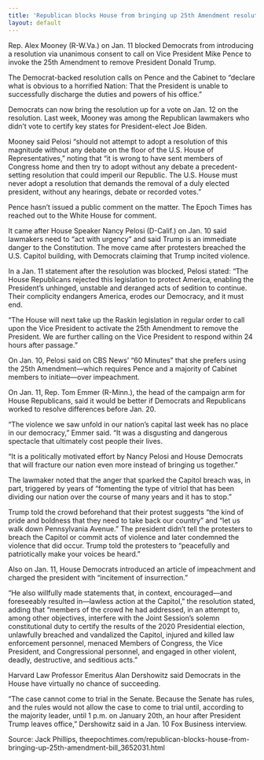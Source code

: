 ```yaml
---
title: 'Republican blocks House from bringing up 25th Amendment resolution'
layout: default
---
```


Rep. Alex Mooney (R-W.Va.) on Jan. 11 blocked Democrats from introducing a resolution via unanimous consent to call on Vice President Mike Pence to invoke the 25th Amendment to remove President Donald Trump.

The Democrat-backed resolution calls on Pence and the Cabinet to “declare what is obvious to a horrified Nation: That the President is unable to successfully discharge the duties and powers of his office.”

Democrats can now bring the resolution up for a vote on Jan. 12 on the resolution. Last week, Mooney was among the Republican lawmakers who didn’t vote to certify key states for President-elect Joe Biden.

Mooney said Pelosi “should not attempt to adopt a resolution of this magnitude without any debate on the floor of the U.S. House of Representatives,” noting that “it is wrong to have sent members of Congress home and then try to adopt without any debate a precedent-setting resolution that could imperil our Republic. The U.S. House must never adopt a resolution that demands the removal of a duly elected president, without any hearings, debate or recorded votes.”

Pence hasn’t issued a public comment on the matter. The Epoch Times has reached out to the White House for comment.

It came after House Speaker Nancy Pelosi (D-Calif.) on Jan. 10 said lawmakers need to “act with urgency” and said Trump is an immediate danger to the Constitution. The move came after protesters breached the U.S. Capitol building, with Democrats claiming that Trump incited violence.

In a Jan. 11 statement after the resolution was blocked, Pelosi stated: “The House Republicans rejected this legislation to protect America, enabling the President’s unhinged, unstable and deranged acts of sedition to continue. Their complicity endangers America, erodes our Democracy, and it must end.

“The House will next take up the Raskin legislation in regular order to call upon the Vice President to activate the 25th Amendment to remove the President. We are further calling on the Vice President to respond within 24 hours after passage.”

On Jan. 10, Pelosi said on CBS News’ “60 Minutes” that she prefers using the 25th Amendment—which requires Pence and a majority of Cabinet members to initiate—over impeachment.

On Jan. 11, Rep. Tom Emmer (R-Minn.), the head of the campaign arm for House Republicans, said it would be better if Democrats and Republicans worked to resolve differences before Jan. 20.

“The violence we saw unfold in our nation’s capital last week has no place in our democracy,” Emmer said. “It was a disgusting and dangerous spectacle that ultimately cost people their lives.

“It is a politically motivated effort by Nancy Pelosi and House Democrats that will fracture our nation even more instead of bringing us together.”

The lawmaker noted that the anger that sparked the Capitol breach was, in part, triggered by years of “fomenting the type of vitriol that has been dividing our nation over the course of many years and it has to stop.”

Trump told the crowd beforehand that their protest suggests “the kind of pride and boldness that they need to take back our country” and “let us walk down Pennsylvania Avenue.” The president didn’t tell the protesters to breach the Capitol or commit acts of violence and later condemned the violence that did occur. Trump told the protesters to “peacefully and patriotically make your voices be heard.”

Also on Jan. 11, House Democrats introduced an article of impeachment and charged the president with “incitement of insurrection.”

“He also willfully made statements that, in context, encouraged—and foreseeably resulted in—lawless action at the Capitol,” the resolution stated, adding that “members of the crowd he had addressed, in an attempt to, among other objectives, interfere with the Joint Session’s solemn constitutional duty to certify the results of the 2020 Presidential election, unlawfully breached and vandalized the Capitol, injured and killed law enforcement personnel, menaced Members of Congress, the Vice President, and Congressional personnel, and engaged in other violent, deadly, destructive, and seditious acts.”

Harvard Law Professor Emeritus Alan Dershowitz said Democrats in the House have virtually no chance of succeeding.

“The case cannot come to trial in the Senate. Because the Senate has rules, and the rules would not allow the case to come to trial until, according to the majority leader, until 1 p.m. on January 20th, an hour after President Trump leaves office,” Dershowitz said in a Jan. 10 Fox Business interview.

Source: Jack Phillips, theepochtimes.com/republican-blocks-house-from-bringing-up-25th-amendment-bill\_3652031.html